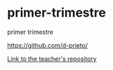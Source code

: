 # primer-trimestre
primer trimestre 


https://github.com/d-prieto/

[Link to the teacher's repository](https://github.com/d-prieto/)
